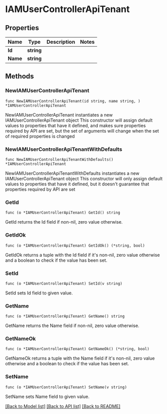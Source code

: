 # IAMUserControllerApiTenant

## Properties

Name | Type | Description | Notes
------------ | ------------- | ------------- | -------------
**Id** | **string** |  | 
**Name** | **string** |  | 

## Methods

### NewIAMUserControllerApiTenant

`func NewIAMUserControllerApiTenant(id string, name string, ) *IAMUserControllerApiTenant`

NewIAMUserControllerApiTenant instantiates a new IAMUserControllerApiTenant object
This constructor will assign default values to properties that have it defined,
and makes sure properties required by API are set, but the set of arguments
will change when the set of required properties is changed

### NewIAMUserControllerApiTenantWithDefaults

`func NewIAMUserControllerApiTenantWithDefaults() *IAMUserControllerApiTenant`

NewIAMUserControllerApiTenantWithDefaults instantiates a new IAMUserControllerApiTenant object
This constructor will only assign default values to properties that have it defined,
but it doesn't guarantee that properties required by API are set

### GetId

`func (o *IAMUserControllerApiTenant) GetId() string`

GetId returns the Id field if non-nil, zero value otherwise.

### GetIdOk

`func (o *IAMUserControllerApiTenant) GetIdOk() (*string, bool)`

GetIdOk returns a tuple with the Id field if it's non-nil, zero value otherwise
and a boolean to check if the value has been set.

### SetId

`func (o *IAMUserControllerApiTenant) SetId(v string)`

SetId sets Id field to given value.


### GetName

`func (o *IAMUserControllerApiTenant) GetName() string`

GetName returns the Name field if non-nil, zero value otherwise.

### GetNameOk

`func (o *IAMUserControllerApiTenant) GetNameOk() (*string, bool)`

GetNameOk returns a tuple with the Name field if it's non-nil, zero value otherwise
and a boolean to check if the value has been set.

### SetName

`func (o *IAMUserControllerApiTenant) SetName(v string)`

SetName sets Name field to given value.



[[Back to Model list]](../README.md#documentation-for-models) [[Back to API list]](../README.md#documentation-for-api-endpoints) [[Back to README]](../README.md)


